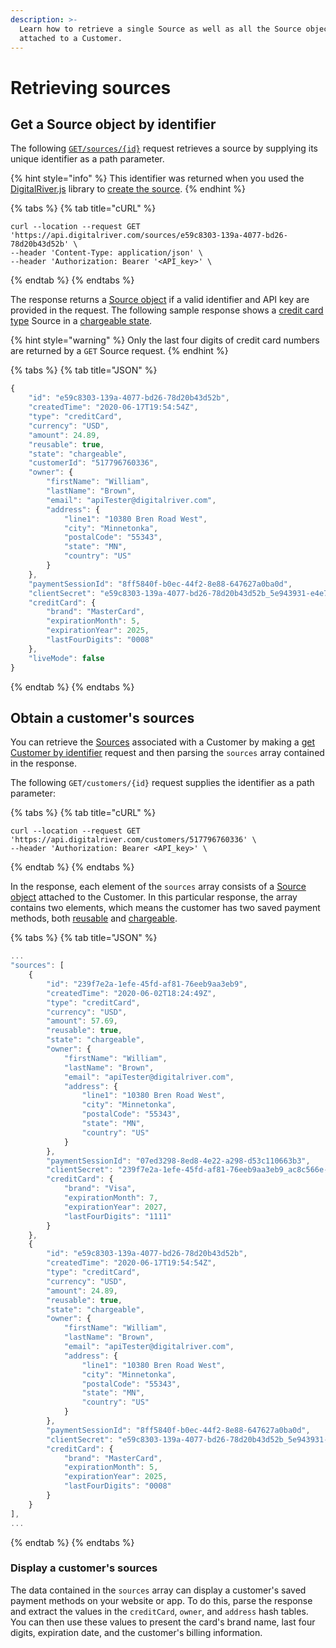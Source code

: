 ```yaml
---
description: >-
  Learn how to retrieve a single Source as well as all the Source objects
  attached to a Customer.
---
```


# Retrieving sources

## Get a Source object by identifier

The following [`GET/sources/{id}`](https://www.digitalriver.com/docs/digital-river-api-reference/#operation/retrieveSources) request retrieves a source by supplying its unique identifier as a path parameter.

{% hint style="info" %}
This identifier was returned when you used the [DigitalRiver.js](https://github.com/DigitalRiver/GitBook/blob/Digital-River-API-latest/payments/payment-integrations-1/digitalriver.js#getting-started) library to [create the source](../payment-integrations-1/digitalriver.js/reference/digitalriver-object.md#creating-sources).
{% endhint %}

{% tabs %}
{% tab title="cURL" %}
```
curl --location --request GET 'https://api.digitalriver.com/sources/e59c8303-139a-4077-bd26-78d20b43d52b' \
--header 'Content-Type: application/json' \
--header 'Authorization: Bearer '<API_key>' \
```
{% endtab %}
{% endtabs %}

The response returns a [Source object](./) if a valid identifier and API key are provided in the request. The following sample response shows a [credit card type](./#determining-the-payment-method-type) Source in a [chargeable state](./#source-state).

{% hint style="warning" %}
Only the last four digits of credit card numbers are returned by a `GET` Source request.
{% endhint %}

{% tabs %}
{% tab title="JSON" %}
```javascript
{
    "id": "e59c8303-139a-4077-bd26-78d20b43d52b",
    "createdTime": "2020-06-17T19:54:54Z",
    "type": "creditCard",
    "currency": "USD",
    "amount": 24.89,
    "reusable": true,
    "state": "chargeable",
    "customerId": "517796760336",
    "owner": {
        "firstName": "William",
        "lastName": "Brown",
        "email": "apiTester@digitalriver.com",
        "address": {
            "line1": "10380 Bren Road West",
            "city": "Minnetonka",
            "postalCode": "55343",
            "state": "MN",
            "country": "US"
        }
    },
    "paymentSessionId": "8ff5840f-b0ec-44f2-8e88-647627a0ba0d",
    "clientSecret": "e59c8303-139a-4077-bd26-78d20b43d52b_5e943931-e4e7-4537-8ae4-f7ff991f463c",
    "creditCard": {
        "brand": "MasterCard",
        "expirationMonth": 5,
        "expirationYear": 2025,
        "lastFourDigits": "0008"
    },
    "liveMode": false
}
```
{% endtab %}
{% endtabs %}

## Obtain a customer's sources

You can retrieve the [Sources](https://www.digitalriver.com/docs/digital-river-api-reference/#operation/retrieveSources) associated with a Customer by making a [get Customer by identifier](https://www.digitalriver.com/docs/digital-river-api-reference/#operation/retrieveCustomers) request and then parsing the `sources` array contained in the response.

The following `GET/customers/{id}` request supplies the identifier as a path parameter:

{% tabs %}
{% tab title="cURL" %}
```
curl --location --request GET 'https://api.digitalriver.com/customers/517796760336' \
--header 'Authorization: Bearer <API_key>' \
```
{% endtab %}
{% endtabs %}

In the response, each element of the `sources` array consists of a [Source object](./) attached to the Customer. In this particular response, the array contains two elements, which means the customer has two saved payment methods, both [reusable](./#reusable-or-single-use) and [chargeable](./#source-state).

{% tabs %}
{% tab title="JSON" %}
```javascript
...
"sources": [
    {
        "id": "239f7e2a-1efe-45fd-af81-76eeb9aa3eb9",
        "createdTime": "2020-06-02T18:24:49Z",
        "type": "creditCard",
        "currency": "USD",
        "amount": 57.69,
        "reusable": true,
        "state": "chargeable",
        "owner": {
            "firstName": "William",
            "lastName": "Brown",
            "email": "apiTester@digitalriver.com",
            "address": {
                "line1": "10380 Bren Road West",
                "city": "Minnetonka",
                "postalCode": "55343",
                "state": "MN",
                "country": "US"
            }
        },
        "paymentSessionId": "07ed3298-8ed8-4e22-a298-d53c110663b3",
        "clientSecret": "239f7e2a-1efe-45fd-af81-76eeb9aa3eb9_ac8c566e-2155-4919-befb-06f78a43480f",
        "creditCard": {
            "brand": "Visa",
            "expirationMonth": 7,
            "expirationYear": 2027,
            "lastFourDigits": "1111"
        }
    },
    {
        "id": "e59c8303-139a-4077-bd26-78d20b43d52b",
        "createdTime": "2020-06-17T19:54:54Z",
        "type": "creditCard",
        "currency": "USD",
        "amount": 24.89,
        "reusable": true,
        "state": "chargeable",
        "owner": {
            "firstName": "William",
            "lastName": "Brown",
            "email": "apiTester@digitalriver.com",
            "address": {
                "line1": "10380 Bren Road West",
                "city": "Minnetonka",
                "postalCode": "55343",
                "state": "MN",
                "country": "US"
            }
        },
        "paymentSessionId": "8ff5840f-b0ec-44f2-8e88-647627a0ba0d",
        "clientSecret": "e59c8303-139a-4077-bd26-78d20b43d52b_5e943931-e4e7-4537-8ae4-f7ff991f463c",
        "creditCard": {
            "brand": "MasterCard",
            "expirationMonth": 5,
            "expirationYear": 2025,
            "lastFourDigits": "0008"
        }
    }
],
...
```
{% endtab %}
{% endtabs %}

### Display a customer's sources

The data contained in the `sources` array can display a customer's saved payment methods on your website or app. To do this, parse the response and extract the values in the `creditCard`, `owner`, and `address` hash tables. You can then use these values to present the card's brand name, last four digits, expiration date, and the customer's billing information.
